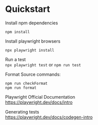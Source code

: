 # Quickstart
Install npm dependencies
```
npm install 
```
Install playwright browsers
```
npx playwright install
```
Run a test    
`npx playwright test` or `npm run test`

Format Source commands: 
```
npm run checkFormat
npm run format
```

Playwright Official Documentation     
https://playwright.dev/docs/intro

Generating tests    
https://playwright.dev/docs/codegen-intro
